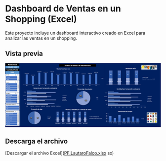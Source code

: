 # Dashboard de Ventas en un Shopping (Excel)

Este proyecto incluye un dashboard interactivo creado en Excel para analizar las ventas en un shopping.

## Vista previa
![Dashboard de ejemplo](https://github.com/Lautaro-Falco/Portfolio-Data-Analytics/blob/main/Excel_Project/Excel.PNG)

## Descarga el archivo
[Descargar el archivo Excel]([PF.LautaroFalco.xlsx](https://github.com/user-attachments/files/18117761/PF.LautaroFalco.xlsx)
sx)

